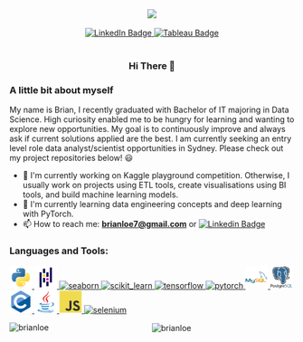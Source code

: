 <div id="header" align="center">
  <img src="https://media.giphy.com/media/LaVp0AyqR5bGsC5Cbm/giphy.gif" width=150>
  <p></p>
  <div id="badges">
  <a href="https://www.linkedin.com/in/brian-loe/">
    <img src="https://img.shields.io/badge/LinkedIn-blue?logo=linkedin&logoColor=white&style=for-the-badge" alt="LinkedIn Badge"/>
  </a>
  <a href="https://public.tableau.com/app/profile/brian.loe4583">
    <img src="https://img.shields.io/badge/Tableau-6782A8?logo=tableau&style=for-the-badge" alt="Tableau Badge"/>
  </a>
  </div>
  <img src="https://komarev.com/ghpvc/?username=brianloe&style=flat-square&color=blue" alt=""/>
  <h3>Hi There 👋</h3>
</div>

<div id="about-me" align="left">
  <h3>A little bit about myself</h3>
  <p>My name is Brian, I recently graduated with Bachelor of IT majoring in Data Science. High curiosity enabled me to be hungry for learning and wanting to explore new opportunities. My goal is to continuously improve and always ask if current solutions applied are the best. I am currently seeking an entry level role data analyst/scientist opportunities in Sydney. Please check out my project repositories below! 😃</p>
  
  - :telescope: I'm currently working on Kaggle playground competition. Otherwise, I usually work on projects using ETL tools, create visualisations using BI 
                tools, and build machine learning models.
  - :seedling: I'm currently learning data engineering concepts and deep learning with PyTorch. 
  - :mailbox: How to reach me: **brianloe7@gmail.com** or [![Linkedin Badge](https://img.shields.io/badge/LinkedIn-blue?logo=linkedin&logoColor=white&style=for-the-badge)]([your-linkedin-url](https://www.linkedin.com/in/brian-loe/))
</div>

<h3 align="left">Languages and Tools:</h3>
<p align="left"> 
<a href="https://www.python.org" target="_blank" rel="noreferrer"> <img src="https://raw.githubusercontent.com/devicons/devicon/master/icons/python/python-original.svg" alt="python" width="40" height="40"/> </a> <a href="https://pandas.pydata.org/" target="_blank" rel="noreferrer"> <img src="https://raw.githubusercontent.com/devicons/devicon/2ae2a900d2f041da66e950e4d48052658d850630/icons/pandas/pandas-original.svg" alt="pandas" width="40" height="40"/> </a><a href="https://seaborn.pydata.org/" target="_blank" rel="noreferrer"> <img src="https://seaborn.pydata.org/_images/logo-mark-lightbg.svg" alt="seaborn" width="40" height="40"/> </a> <a href="https://scikit-learn.org/" target="_blank" rel="noreferrer"> <img src="https://upload.wikimedia.org/wikipedia/commons/0/05/Scikit_learn_logo_small.svg" alt="scikit_learn" width="40" height="40"/> </a> <a href="https://www.tensorflow.org" target="_blank" rel="noreferrer"> <img src="https://www.vectorlogo.zone/logos/tensorflow/tensorflow-icon.svg" alt="tensorflow" width="40" height="40"/> </a> <a href="https://pytorch.org/" target="_blank" rel="noreferrer"> <img src="https://www.vectorlogo.zone/logos/pytorch/pytorch-icon.svg" alt="pytorch" width="40" height="40"/> </a>  <a href="https://www.mysql.com/" target="_blank" rel="noreferrer"> <img src="https://raw.githubusercontent.com/devicons/devicon/master/icons/mysql/mysql-original-wordmark.svg" alt="mysql" width="40" height="40"/> </a> <a href="https://www.postgresql.org" target="_blank" rel="noreferrer"> <img src="https://raw.githubusercontent.com/devicons/devicon/master/icons/postgresql/postgresql-original-wordmark.svg" alt="postgresql" width="40" height="40"/> </a> <a href="https://www.cprogramming.com/" target="_blank" rel="noreferrer"> <img src="https://raw.githubusercontent.com/devicons/devicon/master/icons/c/c-original.svg" alt="c" width="40" height="40"/> </a> <a href="https://www.java.com" target="_blank" rel="noreferrer"> <img src="https://raw.githubusercontent.com/devicons/devicon/master/icons/java/java-original.svg" alt="java" width="40" height="40"/> </a> <a href="https://developer.mozilla.org/en-US/docs/Web/JavaScript" target="_blank" rel="noreferrer"> <img src="https://raw.githubusercontent.com/devicons/devicon/master/icons/javascript/javascript-original.svg" alt="javascript" width="40" height="40"/> </a><a href="https://www.selenium.dev" target="_blank" rel="noreferrer"> <img src="https://raw.githubusercontent.com/detain/svg-logos/780f25886640cef088af994181646db2f6b1a3f8/svg/selenium-logo.svg" alt="selenium" width="40" height="40"/> </a> 

</p>

<div id="banner" align="center">
  <p><img align="left" src="https://github-readme-stats.vercel.app/api/top-langs?username=brianloe&show_icons=true&locale=en&layout=compact" alt="brianloe" /></p>
<p><img align="center" src="https://github-readme-streak-stats.herokuapp.com/?user=brianloe&" alt="brianloe" /></p>
</div>


<!--
**BrianLoe/BrianLoe** is a ✨ _special_ ✨ repository because its `README.md` (this file) appears on your GitHub profile.

Here are some ideas to get you started:

- 🔭 I’m currently working on ...
- 🌱 I’m currently learning ...
- 👯 I’m looking to collaborate on ...
- 🤔 I’m looking for help with ...
- 💬 Ask me about ...
- 📫 How to reach me: ...
- 😄 Pronouns: ...
- ⚡ Fun fact: ...
-->
